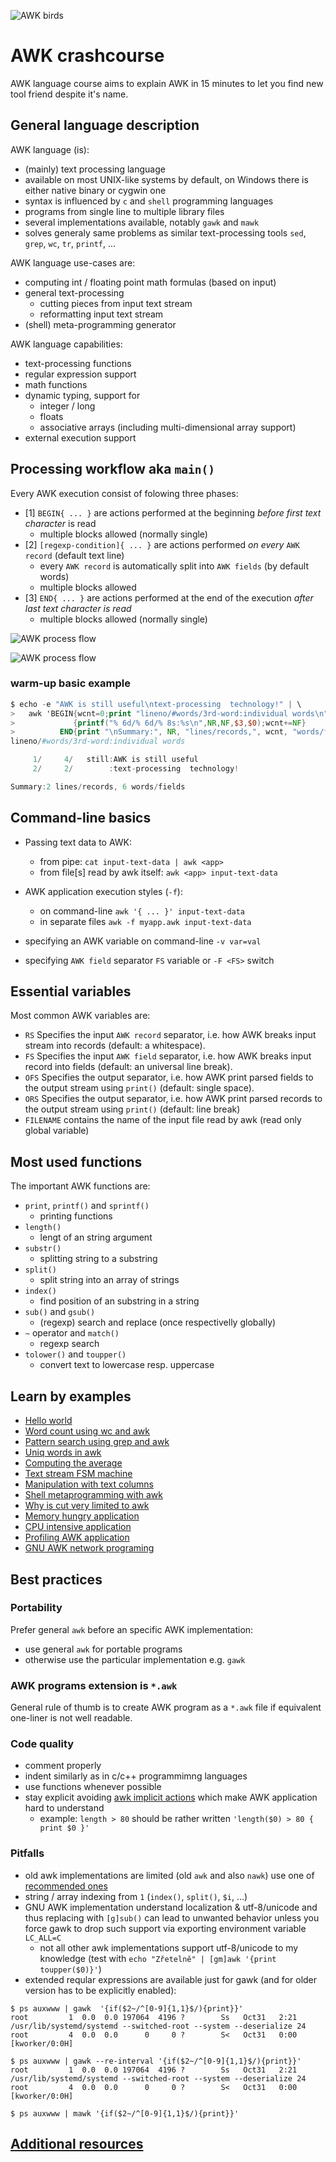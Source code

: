 ![AWK birds](pictures/auk.jpg)
# AWK crashcourse

AWK language course aims to explain AWK in 15 minutes to let you find new tool friend despite it's name.

## General language description

AWK language (is):
 * (mainly) text processing language
 * available on most UNIX-like systems by default, on Windows there is either native binary or cygwin one
 * syntax is influenced by `c` and `shell` programming languages
 * programs from single line to multiple library files
 * several implementations available, notably `gawk` and `mawk`
 * solves generaly same problems as similar text-processing tools `sed`, `grep`, `wc`, `tr`, `printf`, ...

AWK language use-cases are:
 * computing int / floating point math formulas (based on input)
 * general text-processing
   * cutting pieces from input text stream
   * reformatting input text stream
 * (shell) meta-programming generator

AWK language capabilities:
 * text-processing functions
 * regular expression support
 * math functions
 * dynamic typing, support for
   * integer / long
   * floats
   * associative arrays (including multi-dimensional array support)
 * external execution support


## Processing workflow aka `main()`
Every AWK execution consist of folowing three phases:
 * [1] `BEGIN{ ... }` are actions performed at the beginning *before first text character* is read
   * multiple blocks allowed (normally single)
 * [2] `[regexp-condition]{ ... }` are actions performed *on every* `AWK record` (default text line)
   * every `AWK record` is automatically split into `AWK fields` (by default words)
   * multiple blocks allowed
 * [3] `END{ ... }` are actions performed at the end of the execution  *after last text character is read*
   * multiple blocks allowed (normally single)

![AWK process flow](pictures/awk-process-flow.gif)

![AWK process flow](pictures/awk-process-flow.jpg)

### warm-up basic example

```awk
$ echo -e "AWK is still useful\ntext-processing  technology!" | \
>   awk 'BEGIN{wcnt=0;print "lineno/#words/3rd-word:individual words\n"}
>             {printf("% 6d/% 6d/% 8s:%s\n",NR,NF,$3,$0);wcnt+=NF}
>          END{print "\nSummary:", NR, "lines/records,", wcnt, "words/fields"}'
lineno/#words/3rd-word:individual words

     1/     4/   still:AWK is still useful
     2/     2/        :text-processing  technology!

Summary:2 lines/records, 6 words/fields
```

## Command-line basics

* Passing text data to AWK:
  * from pipe: `cat input-text-data | awk <app>`
  * from file[s] read by awk itself: `awk <app> input-text-data`

* AWK application execution styles (`-f`):
  * on command-line `awk '{ ... }' input-text-data`
  * in separate files `awk -f myapp.awk input-text-data`

* specifying an AWK variable on command-line `-v var=val`
* specifying `AWK field` separator `FS` variable or `-F <FS>` switch
 
## Essential variables
Most common AWK variables are:
 * `RS` Specifies the input `AWK record` separator, i.e. how AWK breaks input stream into records (default: a whitespace).
 * `FS` Specifies the input `AWK field` separator, i.e. how AWK breaks input record into fields (default: an universal line break).
 * `OFS` Specifies the output separator, i.e. how AWK print parsed fields to the output stream using `print()` (default: single space).
 * `ORS` Specifies the output separator, i.e. how AWK print parsed records to the output stream using `print()` (default: line break)
 * `FILENAME` contains the name of the input file read by awk (read only global variable)

## Most used functions
The important AWK functions are:
 * `print`, `printf()` and `sprintf()`
   * printing functions
 * `length()`
   * lengt of an string argument
 * `substr()`
   * splitting string to a substring
 * `split()`
   * split string into an array of strings
 * `index()`
   * find position of an substring in a string
 * `sub()` and `gsub()`
   * (regexp) search and replace (once respectivelly globally)
 * `~` operator and `match()`
   * regexp search
 * `tolower()` and `toupper()`
   * convert text to lowercase resp. uppercase

## Learn by examples
 * [Hello world](examples/hello-world.md)
 * [Word count using wc and awk](examples/word-count.md)
 * [Pattern search using grep and awk](examples/pattern-search-count.md)
 * [Uniq words in awk](examples/uniq-words.md)
 * [Computing the average](examples/average.md)
 * [Text stream FSM machine](examples/text-fsm.md)
 * [Manipulation with text columns](examples/column-modifications.md)
 * [Shell metaprogramming with awk](examples/shell-metaprogramming.md)
 * [Why is cut very limited to awk](examples/cut-vs-awk.md)
 * [Memory hungry application](examples/memory-hungry.md)
 * [CPU intensive application](examples/cpu-intensive.md)
 * [Profiling AWK application](examples/profiling.md)
 * [GNU AWK network programing](examples/gawk-web-server.md)


## Best practices

### Portability

Prefer general `awk` before an specific AWK implementation:
 * use general `awk` for portable programs
 * otherwise use the particular implementation e.g. `gawk`

### AWK programs extension is `*.awk`

General rule of thumb is to create AWK program as a `*.awk` file if equivalent one-liner is not well readable.

### Code quality
 * comment properly
 * indent similarly as in c/c++ programmimng languages
 * use functions whenever possible
 * stay explicit avoiding [awk implicit actions](TODO) which make AWK application hard to understand
   * example: `length > 80` should be rather written `'length($0) > 80 { print $0 }'`

### Pitfalls
 * old awk implementations are limited (old `awk` and also `nawk`) use one of [recommended ones](https://github.com/freznicek/awesome-awk/blob/master/README.md#nowadays-awk-implementations)
 * string / array indexing from `1` (`index()`, `split()`, `$i`, ...)
 * GNU AWK implementation understand localization & utf-8/unicode and thus replacing with `[g]sub()` can lead to unwanted behavior unless you force gawk to drop such support via exporting environment variable `LC_ALL=C`
   * not all other awk implementations support utf-8/unicode to my knowledge (test with `echo "Zřetelně" | [gm]awk '{print toupper($0)}'`)
 * extended reqular expressions are available just for gawk (and for older version has to be explicitly enabled):
```
$ ps auxwww | gawk  '{if($2~/^[0-9]{1,1}$/){print}}'
root         1  0.0  0.0 197064  4196 ?        Ss   Oct31   2:21 /usr/lib/systemd/systemd --switched-root --system --deserialize 24
root         4  0.0  0.0      0     0 ?        S<   Oct31   0:00 [kworker/0:0H]

$ ps auxwww | gawk --re-interval '{if($2~/^[0-9]{1,1}$/){print}}'
root         1  0.0  0.0 197064  4196 ?        Ss   Oct31   2:21 /usr/lib/systemd/systemd --switched-root --system --deserialize 24
root         4  0.0  0.0      0     0 ?        S<   Oct31   0:00 [kworker/0:0H]

$ ps auxwww | mawk '{if($2~/^[0-9]{1,1}$/){print}}'

```

## [Additional resources](https://github.com/freznicek/awesome-awk/blob/master/README.md)

